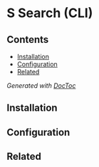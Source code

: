 # S Search (CLI)

## Contents

<!-- START doctoc generated TOC please keep comment here to allow auto update -->
<!-- DON'T EDIT THIS SECTION, INSTEAD RE-RUN doctoc TO UPDATE -->


- [Installation](#installation)
- [Configuration](#configuration)
- [Related](#related)

<!-- END doctoc generated TOC please keep comment here to allow auto update -->
*Generated with [DocToc](https://github.com/thlorenz/doctoc)*

## Installation

## Configuration

## Related

